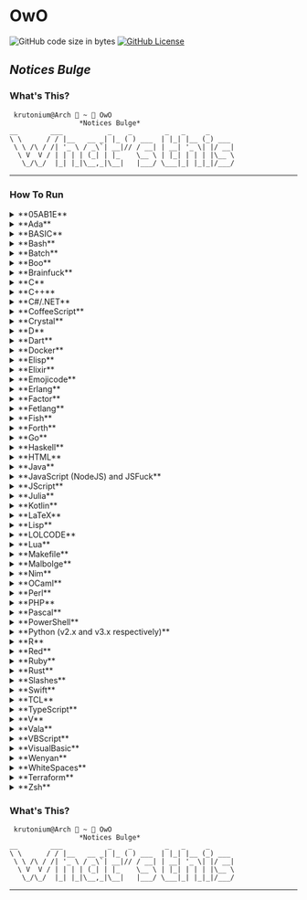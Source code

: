 # OwO

![GitHub code size in bytes](https://img.shields.io/github/languages/code-size/Krutonium/OwO) [![GitHub License](https://img.shields.io/github/license/Krutonium/OwO)](https://github.com/Krutonium/OwO/blob/master/LICENSE)

## _Notices Bulge_

### What's This?

```
 krutonium@Arch  ~  OwO
                 *Notices Bulge*
__        ___           _    _        _   _     _
\ \      / / |__   __ _| |_ ( ) ___  | |_| |__ (_) ___
 \ \ /\ / /| '_ \ / _\`| __|// / __| | __| '_ \| |/ __|
  \ V  V / | | | | (_| | |_    \__ \ | |_| | | | |\__ \
   \_/\_/  |_| |_|\__,_|\__|   |___/ \___|_| |_|_|/___/
```

---

### How To Run
<details>
    <summary>**05AB1E**</summary>    
    [Use the online interpreter](https://tio.run/#05ab1e)
</details>

<details>
    <summary>**Ada**</summary>
    <p>`gnatmake OwO.adb && ./OwO`</p>
</details>

<details>
    <summary>**BASIC**</summary>
    <p>`fbc OwO.bas`</p>
</details>

<details>
    <summary>**Bash**</summary>
    <p>`chmod +x OwO.sh && ./OwO.sh`</p>
</details>

<details>
    <summary>**Batch**</summary>
    <p>`CALL OwO.bat`</p>
</details>

<details>
    <summary>**Boo**</summary>
    <p>`booi OwO.boo`</p>
</details>

<details>
    <summary>**Brainfuck**</summary>
    
    npm install --g node-brainfuck-compiler
	brainfuck-compiler -i BF/OwO.bf -o BF/OwO-compiled.js && node Brainfuck/OwO-compiled.js
Alternatively, [Try it online!](https://tio.run/##vVTJboMwEL33K0bKJRGyuVcVhx7ab6iiHghxC2oKyBi1/XqKF8yw2ICS1kLInuX5zeI58TjL3@rko2l28MxyxmPBzlBXWf4OqRBldR@GSVH@7M@FOFRpeOocQsG@hZKm4vMCu7sdvBQ1JHEOvM4hE6tAoOAQ54VIGYfHJ8hywXjJWftXiHvOykucMFCe8JWJFErGs@JcHVqDoF1HEgVmPbxGdLwCuyghRBlLs3ZH2r3cWmW3zL5VUGulBfKoz9IlsGiB1hgVHSFR9WmeSh8hUvqGDtJg4kisgNA59dBiqHcqfEq3kwduPiKdsC4pQ3crN9ATpQJwyQ1YZ2OtJinE2UMKJJ4iYbpzNyAc3Ftd04xFxF1Csv3y7R6zfI/yL7taeffvSCV3kfiw3P1Vrhq75Li8/dt0WbgaI5KPCxe0d7e1MAb2AhvrCmbDe3vCptrOKuLsjU3sUfflYsP7sNwtsEjjijStYYCiXBGMq6ucRYqC@VkjfTy6DUPFm9itcsfjux59ZjDRUdZGc2Dhof7NQLqVfEVMR5vfYSdNkqI7vnc3QxLJcYfcdjD7I7MMzJzp6C35OXh4uVNHvJMWov8Q/4wGzZE@DZg0Hh1N8ws "brainfuck – Try It Online")
</details>

<details>
    <summary>**C**</summary>
    <p>`gcc OwO.c -o OwO && ./OwO`</p>
</details>

<details>
    <summary>**C++**</summary>
    <p>`g++ OwO.cpp -o OwO && ./OwO`</p>
</details>

<details>
    <summary>**C#/.NET**</summary>
    <p>`dotnet restore && dotnet run`</p>
</details>

<details>
    <summary>**CoffeeScript**</summary>
    <p>`coffee OwO.coffee`</p>
</details>

<details>
    <summary>**Crystal**</summary>
    <p>`crystal OwO.cr`</p>
</details>

<details>
    <summary>**D**</summary>
    <p>`dmd OwO.d && ./OwO`</p>
</details>

<details>
    <summary>**Dart**</summary>
    <p>`dart OwO.dart`</p>
</details>

<details>
    <summary>**Docker**</summary>
    <p>`docker build . -t owo && docker run owo`</p>
</details>

<details>
    <summary>**Elisp**</summary>
    <p>`emacs -q --script OwO.el`</p>
</details>

<details>
    <summary>**Elixir**</summary>
    <p>`elixir Elixir.exs`</p>
</details>

<details>
    <summary>**Emojicode**</summary>
    <p>`emojicodec OwO.emojic && ./OwO`</p>
</details>

<details>
    <summary>**Erlang**</summary>

    $erl

    1> c(owo).

    2> owo:owoPrint().
</details>

<details>
    <summary>**Factor**</summary>    
    [Download and compile the Java Factor interpreter](https://github.com/bangyen/factor-lang)
    <p>`java Factor OwO.fact`</p>
</details>

<details>
    <summary>**Fetlang**</summary>
    <p>`fetlang OwO.fet`</p>
</details>

<details>
    <summary>**Fish**</summary>
    <p>`chmod +x OwO.fish && ./OwO.fish`</p>
</details>

<details>
    <summary>**Forth**</summary>
    <p>`gforth owo.fs -e bye`</p>
</details>

<details>
    <summary>**Go**</summary>
    <p>`go run OwO.go`</p>
</details>

<details>
    <summary>**Haskell**</summary>
    <p>`runghc OwO.hs`</p>
</details>

<details>
    <summary>**HTML**</summary>
    <p>`firefox OwO.html`</p>
</details>

<details>
    <summary>**Java**</summary>
    <p>`java OwO.java`</p>
</details>

<details>
    <summary>**JavaScript (NodeJS) and JSFuck**</summary>
    <p>`node OwO.js`</p>
</details>

<details>
    <summary>**JScript**</summary>
    <p>`cscript OwO.js`</p>
</details>

<details>
    <summary>**Julia**</summary>
    <p>`julia OwO.jl`</p>
</details>

<details>
    <summary>**Kotlin**</summary>
    <p>`kotlinc OwO.kt -include-runtime -d OwO.jar && java -jar OwO.jar`</p>
</details>

<details>
    <summary>**LaTeX**</summary>
    <p>`pdflatex OwO.tex` or `latex OwO.tex` or `xelatex OwO.tex`</p>
</details>

<details>
    <summary>**Lisp**</summary>
    <p>`clisp OwO.lisp`</p>
</details>

<details>
    <summary>**LOLCODE**</summary>
    <p>`lci OwO.lol`</p>
</details>

<details>
    <summary>**Lua**</summary>
    <p>`lua OwO.lua`</p>
</details>

<details>
    <summary>**Makefile**</summary>
    <p>`make`</p>
</details>

<details>
    <summary>**Malbolge**</summary>
    <p>`malbolge OwO.mal`</p>
</details>

<details>
    <summary>**Nim**</summary>
    <p>`nim compile --run OwO.nim` or `nimble run`</p>
</details>

<details>
    <summary>**OCaml**</summary>
    <p>`ocaml OwO.ml`</p>
</details>

<details>
    <summary>**Perl**</summary>
    <p>`perl OwO.pl`</p>
</details>

<details>
    <summary>**PHP**</summary>
    <p>`php OwO.php`</p>
</details>

<details>
    <summary>**Pascal**</summary>
    <p>`fpc OwO.pas`</p>
</details>

<details>
    <summary>**PowerShell**</summary>
    <p>`powershell OwO.ps1`</p>
</details>

<details>
    <summary>**Python (v2.x and v3.x respectively)**</summary>
    <p>`python main.py` or `python3 main.py`</p>
</details>

<details>
    <summary>**R**</summary>
    <p>
    	`Rscript OwO.R` Linux/Unix
    	 <br>
     	`R.exe OwO.R` Windows
    </p>
</details>

<details>
    <summary>**Red**</summary>
    <p>`red -c OwO.red` and then run the compiled executable from a command prompt/terminal.</p>
</details>

<details>
    <summary>**Ruby**</summary>
    <p>`ruby OwO.rb`</p>
</details>

<details>
    <summary>**Rust**</summary>
    <p>`cargo run`</p>
</details>

<details>
    <summary>**Slashes**</summary>
    Find an interpreter on [here](https://codegolf.stackexchange.com/questions/37014/interpret-pronounced-slashes) and run it
</details>

<details>
    <summary>**Swift**</summary>
    <p>`swift OwO.swift`</p>
</details>

<details>
    <summary>**TCL**</summary>
    <p>`tclsh OwO.tcl`</p>
</details>

<details>
    <summary>**TypeScript**</summary>
    <p>`tsc OwO.ts | node OwO.ts`</p>
</details>

<details>
    <summary>**V**</summary>
    <p>`v run OwO.v`</p>
</details>

<details>
    <summary>**Vala**</summary>
    <p>`valac OwO.vala && ./OwO`</p>
</details>

<details>
    <summary>**VBScript**</summary>
    <p>`cscript OwO.vbs`</p>
</details>

<details>
    <summary>**VisualBasic**</summary>
    <p>`vbc ./OwO.vb && ./OwO`</p>
</details>

<details>
	<summary>**Wenyan**</summary>
	`wenyan ./OwO.wy`
	<br>
	`create an image that resembles pages from historical printed books`
	<br>
	`wenyan --render ./OwO.wy`
</details>
	

<details>
    <summary>**WhiteSpaces**</summary>
    `Replace space with 1 and tab with 0`
    <br>
    `Then decode binary`
</details>

<details>
    <summary>**Terraform**</summary>
    <p>`terraform init && terraform apply`</p>
</details>

<details>
    <summary>**Zsh**</summary>
    <p>`chmod +x OwO.zsh && ./OwO.zsh`</p>
</details>


### What's This?

```
 krutonium@Arch  ~  OwO
                 *Notices Bulge*
__        ___           _    _        _   _     _
\ \      / / |__   __ _| |_ ( ) ___  | |_| |__ (_) ___
 \ \ /\ / /| '_ \ / _\`| __|// / __| | __| '_ \| |/ __|
  \ V  V / | | | | (_| | |_    \__ \ | |_| | | | |\__ \
   \_/\_/  |_| |_|\__,_|\__|   |___/ \___|_| |_|_|/___/
```

---
